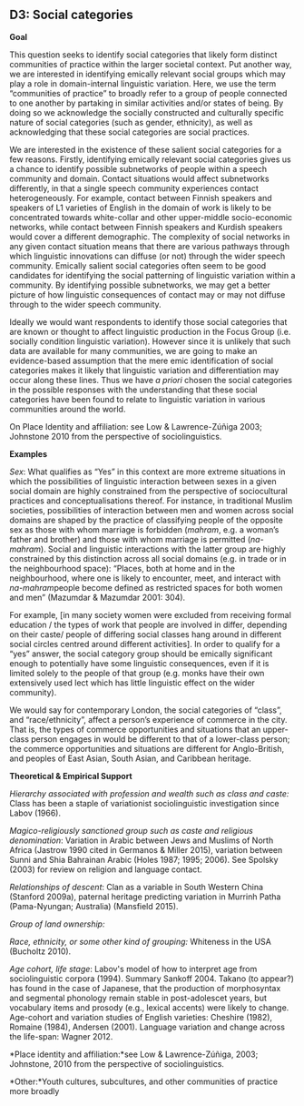 
## D3: Social categories

**Goal**

This question seeks to identify social categories that likely form distinct communities of practice within the larger societal context. Put another way, we are interested in identifying emically relevant social groups which may play a role in domain-internal linguistic variation. Here, we use the term “communities of practice” to broadly refer to a group of people connected to one another by partaking in similar activities and/or states of being. By doing so we acknowledge the socially constructed and culturally specific nature of social categories (such as gender, ethnicity), as well as acknowledging that these social categories are social practices.



We are interested in the existence of these salient social categories for a few reasons. Firstly, identifying emically relevant social categories gives us a chance to identify possible subnetworks of people within a speech community and domain. Contact situations would affect subnetworks differently, in that a single speech community experiences contact heterogeneously. For example, contact between Finnish speakers and speakers of L1 varieties of English in the domain of work is likely to be concentrated towards white-collar and other upper-middle socio-economic networks, while contact between Finnish speakers and Kurdish speakers would cover a different demographic. The complexity of social networks in any given contact situation means that there are various pathways through which linguistic innovations can diffuse (or not) through the wider speech community. Emically salient social categories often seem to be good candidates for identifying the social patterning of linguistic variation within a community. By identifying possible subnetworks, we may get a better picture of how linguistic consequences of contact may or may not diffuse through to the wider speech community.



Ideally we would want respondents to identify those social categories that are known or thought to affect linguistic production in the Focus Group (i.e. socially condition linguistic variation). However since it is unlikely that such data are available for many communities, we are going to make an evidence-based assumption that the mere emic identification of social categories makes it likely that linguistic variation and differentiation may occur along these lines. Thus we have *a priori* chosen the social categories in the possible responses with the understanding that these social categories have been found to relate to linguistic variation in various communities around the world.



On Place Identity and affiliation: see Low & Lawrence-Zúñiga 2003; Johnstone 2010 from the perspective of sociolinguistics.



**Examples**

*Sex*: What qualifies as “Yes” in this context are more extreme situations in which the possibilities of linguistic interaction between sexes in a given social domain are highly constrained from the perspective of sociocultural practices and conceptualisations thereof. For instance, in traditional Muslim societies, possibilities of interaction between men and women across social domains are shaped by the practice of classifying people of the opposite sex as those with whom marriage is forbidden (*mahram*, e.g. a woman’s father and brother) and those with whom marriage is permitted (*na-mahram*). Social and linguistic interactions with the latter group are highly constrained by this distinction across all social domains (e.g. in trade or in the neighbourhood space): “Places, both at home and in the neighbourhood, where one is likely to encounter, meet, and interact with *na-mahram*people become defined as restricted spaces for both women and men” (Mazumdar & Mazumdar 2001: 304).



For example, [in many society women were excluded from receiving formal education / the types of work that people are involved in differ, depending on their caste/ people of differing social classes hang around in different social circles centred around different activities]. In order to qualify for a “yes” answer, the social category group should be emically significant enough to potentially have some linguistic consequences, even if it is limited solely to the people of that group (e.g. monks have their own extensively used lect which has little linguistic effect on the wider community).



We would say for contemporary London, the social categories of “class”, and “race/ethnicity”, affect a person’s experience of commerce in the city. That is, the types of commerce opportunities and situations that an upper-class person engages in would be different to that of a lower-class person; the commerce opportunities and situations are different for Anglo-British, and peoples of East Asian, South Asian, and Caribbean heritage.



**Theoretical & Empirical Support**

*Hierarchy associated with profession and wealth such as class and caste:* Class has been a staple of variationist sociolinguistic investigation since Labov (1966).



*Magico-religiously sanctioned group such as caste and religious denomination*: Variation in Arabic between Jews and Muslims of North Africa (Jastrow 1990 cited in Germanos & Miller 2015), variation between Sunni and Shia Bahrainan Arabic (Holes 1987; 1995; 2006). See Spolsky (2003) for review on religion and language contact.



*Relationships of descent*: Clan as a variable in South Western China (Stanford 2009a), paternal heritage predicting variation in Murrinh Patha (Pama-Nyungan; Australia) (Mansfield 2015).



*Group of land ownership:*



*Race, ethnicity, or some other kind of grouping:* Whiteness in the USA (Bucholtz 2010).



*Age cohort, life stage*: Labov's model of how to interpret age from sociolinguistic corpora (1994). Summary Sankoff 2004. Takano (to appear?) has found in the case of Japanese, that the production of morphosyntax and segmental phonology remain stable in post-adolescet years, but vocabulary items and prosody (e.g., lexical accents) were likely to change. Age-cohort and variation studies of English varieties: Cheshire (1982), Romaine (1984), Andersen (2001). Language variation and change across the life-span:  Wagner 2012.



*Place identity and affiliation:*see Low & Lawrence-Zúñiga, 2003; Johnstone, 2010 from the perspective of sociolinguistics.



*Other:*Youth cultures, subcultures, and other communities of practice more broadly
